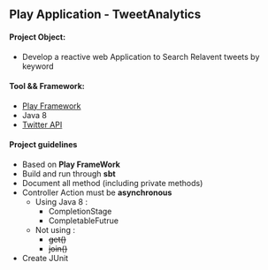 ## Play Application - TweetAnalytics

#### Project Object:
- Develop a reactive web Application to Search Relavent tweets by keyword

#### Tool && Framework:

- [Play Framework](https://www.playframework.com/)
- Java 8
- [Twitter API](https://developer.twitter.com)

#### Project guidelines

- Based on **Play FrameWork** 
- Build and run through **sbt**
- Document all method (including private methods)
- Controller Action must be **asynchronous** 
  - Using Java 8 :
    - CompletionStage
    - CompletableFutrue
  - Not using :
    - ~~get()~~
    - ~~join()~~
- Create JUnit

